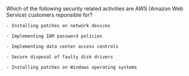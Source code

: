 Which of the following security related activities are AWS (Amazon Web Service) customers reponsible for?

    - Installing patches on network devices

    - Implementing IAM password policies

    - Implementing data center access controls

    - Secure disposal of faulty disk drivers

    - Installing patches on Windows operating systems
